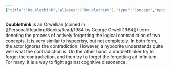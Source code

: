 ```yaml
---
{"title":"Doublethink","aliases":["Doublethink"],"type":"Concept","updated":"2023-03-25T22:37:57","dg-publish":true,"dg-note-icon":2,"tags":["concept","concept/psychology","concept/orwellian"],"created":"2023-01-19T16:02:55","dg-path":"Entities/Concepts/Doublethink.md","permalink":"/entities/concepts/doublethink/","dgPassFrontmatter":true,"noteIcon":2}
---
```


**Doublethink** is an Orwellian (coined in [[Personal/Reading/Books/Read/1984 by George Orwell\|1984]]) term denoting the process of actively forgetting the logical contradiction of two concepts. It is very similar to hypocrisy, but not completely. In both form, the actor ignores the contradiction. However, a hypocrite understands quite well what the contradiction is. On the other hand, a doublethinker try to forget the contradiction, and then try to forget the forgetting ad infinitum. For many, it is a way to fight against cognitive dissonance. 